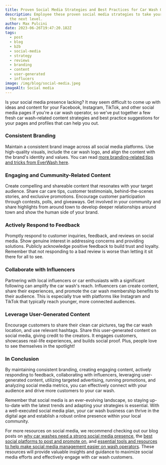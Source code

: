 ```yaml
---
title: Proven Social Media Strategies and Best Practices for Car Wash Operators
description: Employee these proven social media strategies to take your brand to
  the next level.
author: Max Pulcini
date: 2023-06-26T19:47:20.182Z
tags:
  - post
  - blog
  - b2b
  - social-media
  - strategy
  - reviews
  - branding
  - content
  - user-generated
  - influcers
image: /img/blog/social-media.jpeg
imageAlt: Social media
---
```

Is your social media presence lacking? It may seem difficult to come up with ideas and content for your Facebook, Instagram, TikTok, and other social media pages if you're a car wash operator, so we've put together a few fresh car wash-related content strategies and best practice suggestions for your pages and profiles that can help you out.

### Consistent Branding

Maintain a consistent brand image across all social media platforms. Use high-quality visuals, include the car wash logo, and align the content with the brand's identity and values. You can read [more branding-related tips and tricks from EverWash here](https://www.everwash.com/blog/2022-06-29-five-tips-for-boosting-your-brand/).

### Engaging and Cummunity-Related Content

Create compelling and shareable content that resonates with your target audience. Share car care tips, customer testimonials, behind-the-scenes stories, and exclusive promotions. Encourage customer participation through contests, polls, and giveaways. Get involved in your community and share highlights from around town to develop deeper relationships around town and show the human side of your brand.

### Actively Respond to Feedback

Promptly respond to customer inquiries, feedback, and reviews on social media. Show genuine interest in addressing concerns and providing solutions. Publicly acknowledge positive feedback to build trust and loyalty. Remember that not responding to a bad review is worse than letting it sit there for all to see.

### Collaborate with Influencers

Partnering with local influencers or car enthusiasts with a significant following can amplify the car wash's reach. Influencers can create content, share their experiences, and promote the car wash membership benefits to their audience. This is especially true with platforms like Instagram and TikTok that typically reach younger, more connected audiences.

### Leverage User-Generated Content

Encourage customers to share their clean car pictures, tag the car wash location, and use relevant hashtags. Share this user-generated content on social media, giving credit to the creators. It engages customers, showcases real-life experiences, and builds social proof. Plus, people love to see themselves in the spotlight!

### In Conclusion

By maintaining consistent branding, creating engaging content, actively responding to feedback, collaborating with influencers, leveraging user-generated content, utilizing targeted advertising, running promotions, and analyzing social media metrics, you can effectively connect with your audience and drive more customers to your car wash.

Remember that social media is an ever-evolving landscape, so staying up-to-date with the latest trends and adapting your strategies is essential. With a well-executed social media plan, your car wash business can thrive in the digital age and establish a robust online presence within your local community.

For more resources on social media, we recommend checking out our blog posts on [why car washes need a strong social media presence](https://www.everwash.com/blog/2023-03-29-5-reasons-why-your-car-wash-needs-a-strong-social-media-presence/), the [best social platforms to post and promote on](https://www.everwash.com/blog/2023-06-29-best-social-media-platforms-for-engaging-with-car-wash-customers/), and [essential tools and resources to help make social media management easier on wash operators](https://www.everwash.com/blog/2023-06-29-beneficial-resources-and-tools-to-help-you-manage-your-social-media/). These resources will provide valuable insights and guidance to maximize social media efforts and effectively engage with car wash customers.